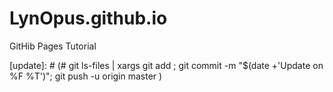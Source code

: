 # LynOpus.github.io
GitHib Pages Tutorial

[sync]: # (# git ls-files | xargs git add ; git commit -m "`date +'sync on %F %T'`" ; git push -u origin master )

[update]: # (# git ls-files | xargs git add ; git commit -m "$(date +'Update on %F %T')"; git push -u origin master )

[eof]: # ( vim:set ft=markdown ts=4 sw=4 sts=2 tw=960 noai et list: -*- coding: utf-8 -*- )
